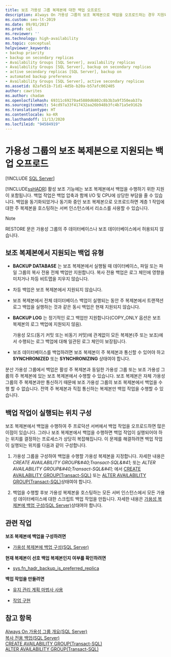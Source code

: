 ```yaml
---
title: 보조 가용성 그룹 복제본에 대한 백업 오프로드
description: Always On 가용성 그룹의 보조 복제본으로 백업을 오프로드하는 경우 지원되는 다양한 백업 유형에 대해 알아봅니다.
ms.custom: seo-lt-2019
ms.date: 09/01/2017
ms.prod: sql
ms.reviewer: ''
ms.technology: high-availability
ms.topic: conceptual
helpviewer_keywords:
- backup priority
- backup on secondary replicas
- Availability Groups [SQL Server], availability replicas
- Availability Groups [SQL Server], backup on secondary replicas
- active secondary replicas [SQL Server], backup on
- automated backup preference
- Availability Groups [SQL Server], active secondary replicas
ms.assetid: 82afe51b-71d1-4d5b-b20a-b57afc002405
author: cawrites
ms.author: chadam
ms.openlocfilehash: 69311c69270a45880d6802c8b3b3a9f350eab37a
ms.sourcegitcommit: 54cd97a33f417432aa26b948b3fc4b71a5e9162b
ms.translationtype: HT
ms.contentlocale: ko-KR
ms.lasthandoff: 11/13/2020
ms.locfileid: "94584919"
---
```

# <a name="offload-supported-backups-to-secondary-replicas-of-an-availability-group"></a>가용성 그룹의 보조 복제본으로 지원되는 백업 오프로드
[!INCLUDE [SQL Server](../../../includes/applies-to-version/sqlserver.md)]

  [!INCLUDE[ssHADR](../../../includes/sshadr-md.md)] 활성 보조 기능에는 보조 복제본에서 백업을 수행하기 위한 지원이 포함됩니다. 백업 작업은 백업 압축과 함께 I/O 및 CPU에 상당한 부담을 줄 수 있습니다. 백업을 동기화되었거나 동기화 중인 보조 복제본으로 오프로드하면 계층 1 작업에 대한 주 복제본을 호스팅하는 서버 인스턴스에서 리소스를 사용할 수 있습니다.  

> [!NOTE]  
>  RESTORE 문은 가용성 그룹의 주 데이터베이스나 보조 데이터베이스에서 허용되지 않습니다.  
  
 
##  <a name="backup-types-supported-on-secondary-replicas"></a><a name="SupportedBuTypes"></a> 보조 복제본에서 지원되는 백업 유형  
  
-   **BACKUP DATABASE** 는 보조 복제본에서 실행될 때 데이터베이스, 파일 또는 파일 그룹의 복사 전용 전체 백업만 지원합니다. 복사 전용 백업은 로그 체인에 영향을 미치거나 차등 비트맵을 지우지 않습니다.  
  
-   차등 백업은 보조 복제본에서 지원되지 않습니다.

-   보조 복제본에서 전체 데이터베이스 백업이 실행되는 동안 주 복제본에서 트랜잭션 로그 백업을 실행하는 것과 같은 동시 백업은 현재 지원되지 않습니다. 
  
-   **BACKUP LOG** 는 정기적인 로그 백업만 지원합니다(COPY_ONLY 옵션은 보조 복제본의 로그 백업에 지원되지 않음).  
  
     가용성 모드(동기 커밋 또는 비동기 커밋)에 관계없이 모든 복제본(주 또는 보조)에서 수행되는 로그 백업에 대해 일관된 로그 체인이 보장됩니다.  
  
-   보조 데이터베이스를 백업하려면 보조 복제본이 주 복제본과 통신할 수 있어야 하고 **SYNCHRONIZED** 또는 **SYNCHRONIZING** 상태여야 합니다.  

분산 가용성 그룹에서 백업은 활성 주 복제본과 동일한 가용성 그룹 또는 보조 가용성 그룹의 주 복제본에 있는 보조 복제본에서 수행할 수 있습니다. 보조 복제본은 자체 가용성 그룹의 주 복제본과만 통신하기 때문에 보조 가용성 그룹의 보조 복제본에서 백업을 수행 할 수 없습니다. 전역 주 복제본과 직접 통신하는 복제본만 백업 작업을 수행할 수 있습니다.

##  <a name="configuring-where-backup-jobs-run"></a><a name="WhereBuJobsRun"></a> 백업 작업이 실행되는 위치 구성  
 보조 복제본에서 백업을 수행하여 주 프로덕션 서버에서 백업 작업을 오프로드하면 많은 이점이 있습니다. 그러나 보조 복제본에서 백업을 수행하면 백업 작업이 실행되어야 하는 위치를 결정하는 프로세스가 상당히 복잡해집니다. 이 문제를 해결하려면 백업 작업이 실행되는 위치를 다음과 같이 구성합니다.  
  
1.  가용성 그룹을 구성하여 백업을 수행할 가용성 복제본을 지정합니다. 자세한 내용은 *CREATE AVAILABILITY GROUP&amp;#40;Transact-SQL&amp;#41;* 또는 *ALTER AVAILABILITY GROUP&amp;#40;Transact-SQL&amp;#41;* 에서 [CREATE AVAILABILITY GROUP&#40;Transact-SQL&#41;](../../../t-sql/statements/create-availability-group-transact-sql.md) 또는 [ALTER AVAILABILITY GROUP&#40;Transact-SQL&#41;](../../../t-sql/statements/alter-availability-group-transact-sql.md)상태여야 합니다.  
  
2.  백업을 수행할 후보 가용성 복제본을 호스팅하는 모든 서버 인스턴스에서 모든 가용성 데이터베이스에 대한 스크립트 백업 작업을 만듭니다. 자세한 내용은 [가용성 복제본에 백업 구성&#40;SQL Server&#41;](../../../database-engine/availability-groups/windows/configure-backup-on-availability-replicas-sql-server.md)상태여야 합니다.  
  
##  <a name="related-tasks"></a><a name="RelatedTasks"></a> 관련 작업  
 **보조 복제본에 백업을 구성하려면**  
  
-   [가용성 복제본에 백업 구성&#40;SQL Server&#41;](../../../database-engine/availability-groups/windows/configure-backup-on-availability-replicas-sql-server.md)  
  
 **현재 복제본이 선호 백업 복제본인지 여부를 확인하려면**  
  
-   [sys.fn_hadr_backup_is_preferred_replica](../../../relational-databases/system-functions/sys-fn-hadr-backup-is-preferred-replica-transact-sql.md)  
  
 **백업 작업을 만들려면**  
  
-   [유지 관리 계획 마법사 사용](../../../relational-databases/maintenance-plans/use-the-maintenance-plan-wizard.md)  
  
-   [작업 구현](../../../ssms/agent/implement-jobs.md)  
  
## <a name="see-also"></a>참고 항목  
 [Always On 가용성 그룹 개요&#40;SQL Server&#41;](../../../database-engine/availability-groups/windows/overview-of-always-on-availability-groups-sql-server.md)   
 [복사 전용 백업&#40;SQL Server&#41;](../../../relational-databases/backup-restore/copy-only-backups-sql-server.md)   
 [CREATE AVAILABILITY GROUP&#40;Transact-SQL&#41;](../../../t-sql/statements/create-availability-group-transact-sql.md)   
 [ALTER AVAILABILITY GROUP&#40;Transact-SQL&#41;](../../../t-sql/statements/alter-availability-group-transact-sql.md)  
  
  
